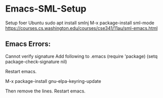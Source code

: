 # Emacs-SML-Setup

Setup foer Ubuntu
sudo apt install smlnj
M-x package-install sml-mode
https://courses.cs.washington.edu/courses/cse341/11au/sml-emacs.html

## Emacs Errors:
Cannot verify signature
Add following to .emacs
(require 'package)
(setq package-check-signature nil)

Restart emacs.

M-x package-install gnu-elpa-keyring-update

Then remove the lines. Restart emacs.
